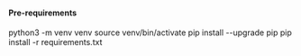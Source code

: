 

#### Pre-requirements

python3 -m venv venv
source venv/bin/activate
pip install --upgrade pip
pip install -r requirements.txt


